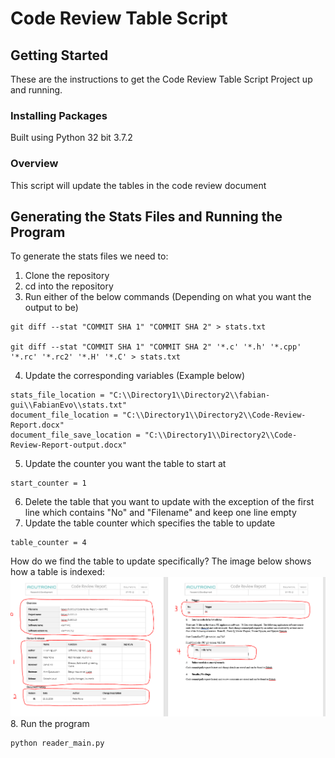 # Code Review Table Script

## Getting Started
These are the instructions to get the Code Review Table Script Project up and running.

### Installing Packages
Built using Python 32 bit 3.7.2

### Overview
This script will update the tables in the code review document 

## Generating the Stats Files and Running the Program
To generate the stats files we need to:
1. Clone the repository
2. cd into the repository
3. Run either of the below commands (Depending on what you want the output to be)
```
git diff --stat "COMMIT SHA 1" "COMMIT SHA 2" > stats.txt

git diff --stat "COMMIT SHA 1" "COMMIT SHA 2" '*.c' '*.h' '*.cpp' '*.rc' '*.rc2' '*.H' '*.C' > stats.txt
```
4. Update the corresponding variables (Example below)
```
stats_file_location = "C:\\Directory1\\Directory2\\fabian-gui\\FabianEvo\\stats.txt"
document_file_location = "C:\\Directory1\\Directory2\\Code-Review-Report.docx"
document_file_save_location = "C:\\Directory1\\Directory2\\Code-Review-Report-output.docx"
```
5. Update the counter you want the table to start at
```
start_counter = 1
```
6. Delete the table that you want to update with the exception of the first line which contains "No" and "Filename" and keep one line empty
7. Update the table counter which specifies the table to update
```
table_counter = 4
```
How do we find the table to update specifically? The image below shows how a table is indexed:
![Table_Ex](README_Images/Table_Ex.PNG)
8. Run the program
```
python reader_main.py
```